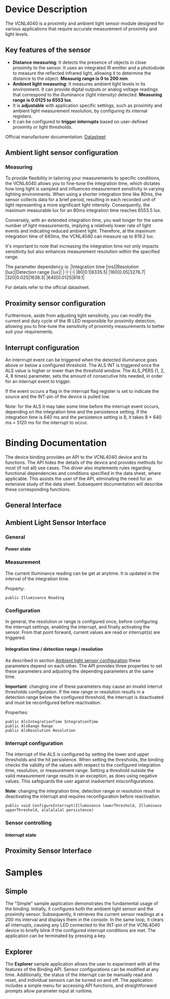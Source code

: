 # Device Description
The VCNL4040 is a proximity and ambient light sensor module designed for various applications that require accurate measurement of proximity and light levels.

## Key features of the sensor
  * **Distance measuring**: It detects the presence of objects in close proximity to the sensor. It uses an integrated IR emitter and a photodiode to measure the reflected infrared light, allowing it to determine the distance to the object.
  **Measurig range is 0 to 200 mm**.
  * **Ambient light measuring**: It measures ambient light levels in its environment. It can provide digital outputs or analog voltage readings that correspond to the illuminance (light intensity) detected.
  **Measuring range is 0.0125 to 6553 lux**.
  * It is **adjustable** with application specific settings, such as proximity and ambient light measurement resolution, by configuring its internal registers.
  * It can be configured to **trigger interrupts** based on user-defined proximity or light thresholds.

Official manufacturer documentation: [Datasheet](https://www.vishay.com/docs/84274/vcnl4040.pdf)

## Ambient light sensor configuration
### Measuring
To provide flexibility in tailoring your measurements to specific conditions, the VCNL4040 allows you to fine-tune the integration time, which dictates how long light is sampled and influences measurement sensitivity in varying lighting environments. When using a shorter integration time like 80ms, the sensor collects data for a brief period, resulting in each recorded unit of light representing a more significant light intensity. Consequently, the maximum measurable lux for an 80ms integration time reaches 6553.5 lux.

Conversely, with an extended integration time, you wait longer for the same number of light measurements, implying a relatively lower rate of light events and indicating reduced ambient light. Therefore, at the maximum integration time of 640ms, the VCNL4040 can measure up to 819.2 lux.

It's important to note that increasing the integration time not only impacts sensitivity but also enhances measurement resolution within the specified range.

The parameter dependency is:
|Integration time [ms]|Resolution [lux]|Detection range [lux]|
|-|-|-|
|80|0.1|6335.5|
|160|0.05|3276.7|
|320|0.025|1638.3|
|640|0.0125|819.1|

For details refer to the official datasheet.

## Proximity sensor configuration
Furthermore, aside from adjusting light sensitivity, you can modify the current and duty cycle of the IR LED responsible for proximity detection, allowing you to fine-tune the sensitivity of proximity measurements to better suit your requirements.

## Interrupt configuration
An interrrupt event can be triggered when the detected illuminance goes above or below a configured threshold.
The ALS INT is triggered once the ALS value is higher or lower than the threshold window. The ALS_PERS (1, 2, 4, 8 times)
parameter, sets the amount of consecutive hits needed, in order for an interrupt event to trigger.

If the event occurs a flag in the interrupt flag register is set to indicate the source and the INT-pin of the device is pulled low.

Note: for the ALS it may take some time before the interrupt event occurs, depending on the integration time and the persistence setting. If the integration time is 640 ms and the persistence setting is 8, it takes 8 * 640 ms = 5120 ms for the interrupt to occur.

# Binding Documentation
The device binding provides an API to the VCNL4040 device and its functions.
The API hides the details of the device and provides methods for most (if not all) use cases.
The driver also implements rules regarding functional dependencies and conditions specified in the data sheet, where applicable. This assists the user of the API, eliminating the need for an extensive study of the data sheet. Subsequent documentation will describe these corresponding functions.

## General Interface

## Ambient Light Sensor Interface

### General
#### Power state

### Measurement
The current illuminance reading can be get at anytime.
It is updated in the interval of the integration time.

Property:
```
public Illuminance Reading
```

### Configuration
In general, the resolution or range is configured once, before configuring the interrupt settings, enabling the interrupt, and finally activating the sensor. From that point forward, current values are read or interrupt(s) are triggered.

#### Integration time / detection range / resolution
As described in section [Ambient light sensor configuration](Ambient-light-sensor-configuration) these parameters depend on each other. The API provides three properties to set these parameters and adjusting the depending parameters at the same time.

**Important**: changing one of these parameters may cause an invalid interrut thresholds configuration. If the new range or resolution results in a detection range below the configured threshold, the interrupt is deactivated and must be reconfigured before reactivation.

Properties:

```
public AlsIntegrationTime IntegrationTime
public AlsRange Range
public AlsResolution Resolution
```

### Interrupt configuration
The interrupt of the ALS is configured by setting the lower and upper thresholds and the hit persistence.
When setting the thresholds, the binding checks the validity of the values with respect to the configured integration time, resolution, or measurement range. Setting a threshold outside the valid measurement range results in an exception, as does using negative values. This safeguards the user against inadvertent misconfigurations.

**Note**: changing the integration time, detection range or resolution result in deactivating the interrupt and requires reconfiguration before reactivation.

```
public void ConfigureInterrupt(Illuminance lowerThreshold, Illuminace upperThreshold, alalalalal persistence)
```

### Sensor controlling
#### Interrupt state

## Proximity Sensor Interface

# Samples
## Simple
The "Simple" sample application demonstrates the fundamental usage of the binding. Initially, it configures both the ambient light sensor and the proximity sensor. Subsequently, it retrieves the current sensor readings at a 200 ms interval and displays them in the console. In the same loop, it clears all interrupts, causing any LED connected to the INT-pin of the VCNL4040 device to briefly blink if the configured interrupt conditions are met. The application can be terminated by pressing a key.

## Explorer
The **Explorer** sample application allows the user to experiment with all the features of the Binding API. Sensor configurations can be modified at any time. Additionally, the status of the interrupt can be manually read and reset, and individual sensors can be turned on and off. The application includes a simple menu for accessing API functions, and straightforward prompts allow parameter input at runtime.
